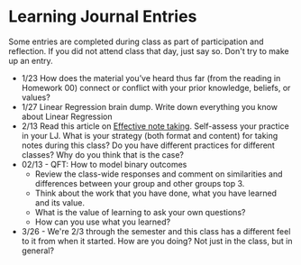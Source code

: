 # Learning Journal Entries

Some entries are completed during class as part of participation and reflection. 
If you did not attend class that day, just say so. Don't try to make up an entry. 


* 1/23 How does the material you’ve heard thus far (from the reading in Homework 00) connect or conflict with your prior knowledge, beliefs, or values?
* 1/27 Linear Regression brain dump. Write down everything you know about Linear Regression 
* 2/13 Read this article on [Effective note taking](https://learningcenter.unc.edu/tips-and-tools/effective-note-taking-in-class/). Self-assess your practice in your LJ. What is your strategy (both format and content) for taking notes during this class? Do you have different practices for different classes? Why do you think that is the case? 
* 02/13 - QFT: How to model binary outcomes
    - Review the class-wide responses and comment on similarities and differences between your group and other groups top 3.
    - Think about the work that you have done, what you have learned and its value. 
    - What is the value of learning to ask your own questions? 
    - How can you use what you learned? 
* 3/26 - We're 2/3 through the semester and this class has a different feel to it from when it started. How are you doing? Not just in the class, but in general? 
